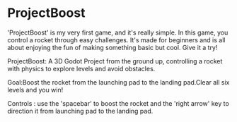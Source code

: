 # ProjectBoost
'ProjectBoost' is my very first game, and it's really simple. In this game, you control a rocket through easy challenges. It's made for beginners and is all about enjoying the fun of making something basic but cool. Give it a try! 

ProjectBoost: A 3D Godot Project from the ground up, controlling a rocket with physics to explore levels and avoid obstacles.

Goal:Boost the rocket from the launching pad to the landing pad.Clear all six levels and you win!

Controls : use the 'spacebar' to boost the rocket and the 'right arrow' key to direction it from launching pad to the landing pad.


